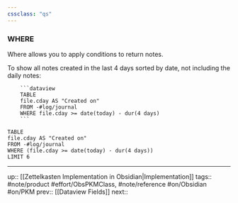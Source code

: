 ```yaml
---
cssclass: "qs"
---
```

### WHERE

Where allows you to apply conditions to return notes. 

To show all notes created in the last 4 days sorted by date, not including the daily notes:
```
	```dataview
	TABLE
	file.cday AS "Created on"
	FROM -#log/journal
	WHERE file.cday >= date(today) - dur(4 days)
	```
```
```dataview
TABLE
file.cday AS "Created on"
FROM -#log/journal
WHERE (file.cday >= date(today) - dur(4 days))
LIMIT 6
```

---
up:: [[Zettelkasten Implementation in Obsidian|Implementation]]
tags:: #note/product #effort/ObsPKMClass, #note/reference #on/Obsidian #on/PKM 
prev:: [[Dataview Fields]]
next:: 
